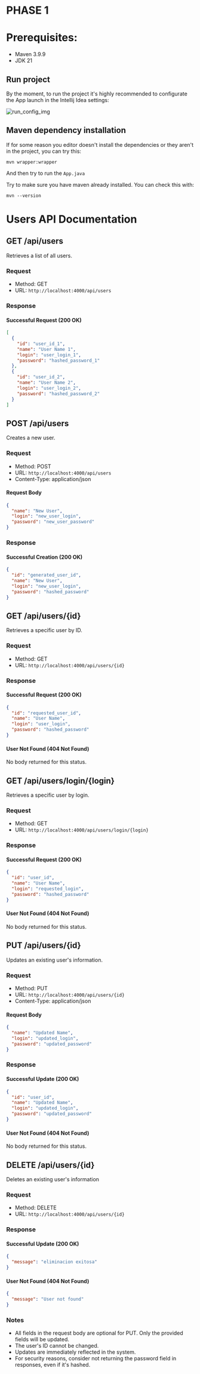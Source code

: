 # PHASE 1

# Prerequisites:
- Maven 3.9.9 
- JDK 21

## Run project
By the moment, to run the project it's highly recommended to configurate the App launch in the Intellij Idea settings:

![run_config_img](./public/img/run_config.png)


## Maven dependency installation

If for some reason you editor doesn't install the dependencies or they aren't in the project, you can try this:

`mvn wrapper:wrapper`

And then try to run the `App.java`

Try to make sure you have maven already installed. You can check this with:

`mvn --version`

# Users API Documentation

## GET /api/users

Retrieves a list of all users.

### Request

- Method: GET
- URL: `http://localhost:4000/api/users`

### Response

#### Successful Request (200 OK)

```json
[
  {
    "id": "user_id_1",
    "name": "User Name 1",
    "login": "user_login_1",
    "password": "hashed_password_1"
  },
  {
    "id": "user_id_2",
    "name": "User Name 2",
    "login": "user_login_2",
    "password": "hashed_password_2"
  }
]
```

## POST /api/users

Creates a new user.

### Request

- Method: POST
- URL: `http://localhost:4000/api/users`
- Content-Type: application/json

#### Request Body

```json
{
  "name": "New User",
  "login": "new_user_login",
  "password": "new_user_password"
}
```

### Response

#### Successful Creation (200 OK)

```json
{
  "id": "generated_user_id",
  "name": "New User",
  "login": "new_user_login",
  "password": "hashed_password"
}
```

## GET /api/users/{id}

Retrieves a specific user by ID.

### Request

- Method: GET
- URL: `http://localhost:4000/api/users/{id}`

### Response

#### Successful Request (200 OK)

```json
{
  "id": "requested_user_id",
  "name": "User Name",
  "login": "user_login",
  "password": "hashed_password"
}
```

#### User Not Found (404 Not Found)

No body returned for this status.

## GET /api/users/login/{login}

Retrieves a specific user by login.

### Request

- Method: GET
- URL: `http://localhost:4000/api/users/login/{login}`

### Response

#### Successful Request (200 OK)

```json
{
  "id": "user_id",
  "name": "User Name",
  "login": "requested_login",
  "password": "hashed_password"
}
```

#### User Not Found (404 Not Found)

No body returned for this status.

## PUT /api/users/{id}

Updates an existing user's information.

### Request

- Method: PUT
- URL: `http://localhost:4000/api/users/{id}`
- Content-Type: application/json

#### Request Body

```json
{
  "name": "Updated Name",
  "login": "updated_login",
  "password": "updated_password"
}
```

### Response

#### Successful Update (200 OK)

```json
{
  "id": "user_id",
  "name": "Updated Name",
  "login": "updated_login",
  "password": "updated_password"
}
```

#### User Not Found (404 Not Found)

No body returned for this status.

## DELETE /api/users/{id}

Deletes an existing user's information

### Request

- Method: DELETE
- URL: `http://localhost:4000/api/users/{id}`

### Response

#### Successful Update (200 OK)

```json
{
  "message": "eliminacion exitosa"
}
```

#### User Not Found (404 Not Found)
```json
{
  "message": "User not found"
}
```

### Notes

- All fields in the request body are optional for PUT. Only the provided fields will be updated.
- The user's ID cannot be changed.
- Updates are immediately reflected in the system.
- For security reasons, consider not returning the password field in responses, even if it's hashed.
